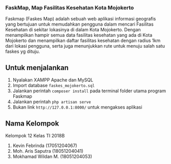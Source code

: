 ### FaskMap, Map Fasilitas Kesehatan Kota Mojokerto

Faskmap (Faskes Map) adalah sebuah web aplikasi informasi geografis yang bertujuan untuk memudahkan pengguna dalam mencari Fasilitas Kesehatan di sekitar lokasinya di dalam Kota Mojokerto. Dengan menampilkan hampir semua data fasilitas kesehatan yang ada di Kota Mojokerto dan menampilkan daftar fasilitas kesehatan dengan radius 1km dari lokasi pengguna, serta juga menunjukkan rute untuk menuju salah satu faskes yg dituju.

## Untuk menjalankan

1.  Nyalakan XAMPP Apache dan MySQL
2.  Import database `faskes_mojokerto.sql`
3.  Jalankan perintah `composer install` pada terminal folder utama program Faskmap
4.  Jalankan perintah `php artisan serve`
5.  Bukan link `http://127.0.0.1:8000/` untuk mengakses aplikasi

## Nama Kelompok
Kelompok 12 Kelas TI 2018B
1.  Kevin Febrinda      (17051204067)
2.  Moh. Aris Saputra   (18051204041)
3.  Mokhamad Wildan M.  (18051204053)
